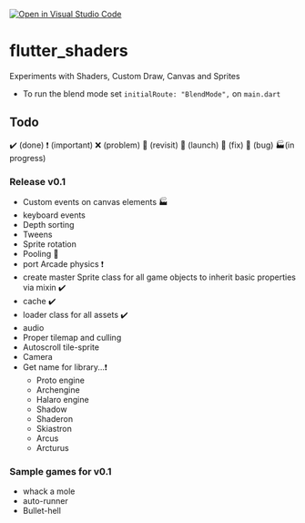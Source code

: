 [![Open in Visual Studio Code](https://open.vscode.dev/badges/open-in-vscode.svg)](https://open.vscode.dev/organization/repository)

# flutter_shaders

Experiments with Shaders, Custom Draw, Canvas and Sprites

- To run the blend mode set `initialRoute: "BlendMode",` on `main.dart`

## Todo 
✔️ (done)
❗  (important) 
❌ (problem) 
🚩 (revisit) 
🚀 (launch) 
🔨 (fix)
👾 (bug)
🏭(in progress)

### Release v0.1

- Custom events on canvas elements 🏭
- keyboard events
- Depth sorting
- Tweens
- Sprite rotation
- Pooling 🚩
- port Arcade physics ❗
- create master Sprite class for all game objects to inherit basic properties via mixin ✔️
- cache ✔️
- loader class for all assets ✔️
- audio
- Proper tilemap and culling
- Autoscroll tile-sprite
- Camera
- Get name for library...❗
  - Proto engine
  - Archengine
  - Halaro engine
  - Shadow
  - Shaderon
  - Skiastron
  - Arcus
  - Arcturus

### Sample games for v0.1

- whack a mole
- auto-runner
- Bullet-hell
